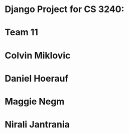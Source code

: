 # Django Project for CS 3240:
# Team 11
# Colvin Miklovic
# Daniel Hoerauf
# Maggie Negm
# Nirali Jantrania
